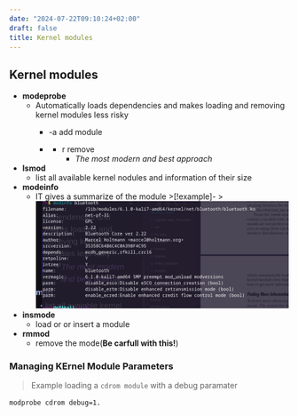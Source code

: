 ```yaml
---
date: "2024-07-22T09:10:24+02:00"
draft: false
title: Kernel modules
---
```


## Kernel modules

-   **modeprobe**
    -   Automatically loads dependencies and makes loading and removing
        kernel modules less risky
        -   -a add module

        -   -   r remove
                -   *The most modern and best approach*
-   **lsmod**
    -   list all available kernel nodules and information of their size
-   **modeinfo**
    -   IT gives a summarize of the
        module >\[!example\]- >![ModeInfoResult_visual.png](/static/ModeInfoResult_visual.png)
-   **insmode**
    -   load or or insert a module
-   **rmmod**
    -   remove the mode(**Be carfull with this!**)




### Managing KErnel Module Parameters 
> Example loading a  `cdrom module` with a debug paramater 
```bash 
modprobe cdrom debug=1.
```
